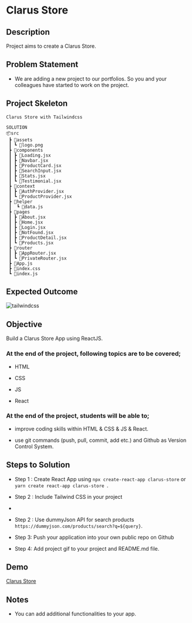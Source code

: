 # Clarus Store

## Description

Project aims to create a Clarus Store.

## Problem Statement

- We are adding a new project to our portfolios. So you and your colleagues have started to work on the project.

## Project Skeleton

```
Clarus Store with Tailwindcss

SOLUTION
📦src
 ┣ 📂assets
 ┃ ┗ 📜logo.png
 ┣ 📂components
 ┃ ┣ 📜Loading.jsx
 ┃ ┣ 📜Navbar.jsx
 ┃ ┣ 📜ProductCard.jsx
 ┃ ┣ 📜SearchInput.jsx
 ┃ ┣ 📜Stats.jsx
 ┃ ┗ 📜Testimonial.jsx
 ┣ 📂context
 ┃ ┣ 📜AuthProvider.jsx
 ┃ ┗ 📜ProductProvider.jsx
 ┣ 📂helper
 ┃  ┗ 📜data.js
 ┣ 📂pages
 ┃ ┣ 📜About.jsx
 ┃ ┣ 📜Home.jsx
 ┃ ┣ 📜Login.jsx
 ┃ ┣ 📜NotFound.jsx
 ┃ ┣ 📜ProductDetail.jsx
 ┃ ┗ 📜Products.jsx
 ┣ 📂router
 ┃ ┣ 📜AppRouter.jsx
 ┃ ┗ 📜PrivateRouter.jsx
 ┣ 📜App.js
 ┣ 📜index.css
 ┗ 📜index.js
```

## Expected Outcome

![tailwindcss](tailwindcss.gif)

## Objective

Build a Clarus Store App using ReactJS.

### At the end of the project, following topics are to be covered;

- HTML

- CSS

- JS

- React

### At the end of the project, students will be able to;

- improve coding skills within HTML & CSS & JS & React.

- use git commands (push, pull, commit, add etc.) and Github as Version Control System.

## Steps to Solution

- Step 1 : Create React App using `npx create-react-app clarus-store` or `yarn create react-app clarus-store `.

- Step 2 : Include Tailwind CSS in your project
-
- Step 2 : Use dummyJson API for search products `https://dummyjson.com/products/search?q=${query}`.

- Step 3: Push your application into your own public repo on Github

- Step 4: Add project gif to your project and README.md file.

## Demo

[Clarus Store](https://tailwindcss-project-delta.vercel.app/)

## Notes

- You can add additional functionalities to your app.